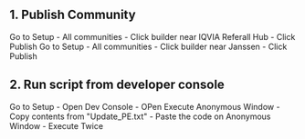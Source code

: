 ## 1. Publish Community

Go to Setup - All communities - Click builder near IQVIA Referall Hub - Click Publish
Go to Setup - All communities - Click builder near Janssen - Click Publish

## 2. Run script from developer console
Go to Setup - Open Dev Console - OPen Execute Anonymous Window - Copy contents from "Update_PE.txt" - Paste the code on  Anonymous Window - Execute Twice